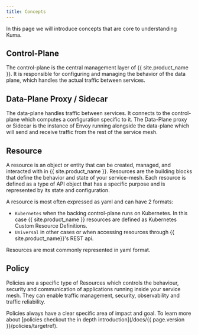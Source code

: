 ```yaml
---
title: Concepts
---
```


In this page we will introduce concepts that are core to understanding Kuma.

## Control-Plane

The control-plane is the central management layer of {{ site.product_name }}. It is responsible for configuring and managing the behavior of the data plane,
which handles the actual traffic between services.

## Data-Plane Proxy / Sidecar

The data-plane handles traffic between services.
It connects to the control-plane which computes a configuration specific to it.
The Data-Plane proxy or Sidecar is the instance of Envoy running alongside the data-plane which will send and receive traffic from the rest of the service mesh.

## Resource

A resource is an object or entity that can be created, managed, and interacted with in {{ site.product_name }}.
Resources are the building blocks that define the behavior and state of your service-mesh.
Each resource is defined as a type of API object that has a specific purpose and is represented by its state and configuration.

A resource is most often expressed as yaml and can have 2 formats:

- `Kubernetes` when the backing control-plane runs on Kubernetes. In this case {{ site.product_name }} resources are defined as Kubernetes Custom Resource Definitions.
- `Universal` in other cases or when accessing resources through {{ site.product_name}}'s REST api.

Resources are most commonly represented in yaml format.

## Policy

Policies are a specific type of Resources which controls the behaviour, security and communication of applications running inside your service mesh.
They can enable traffic management, security, observability and traffic reliability.

Policies always have a clear specific area of impact and goal.
To learn more about [policies checkout the in depth introduction](/docs/{{ page.version }}/policies/targetref).
